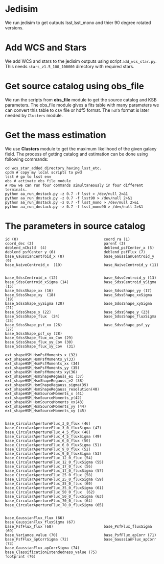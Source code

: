 # Jedisim
We run jedisim to get outputs lsst,lsst\_mono and thier 90 degree rotated versions.

# Add WCS and Stars
We add WCS and stars to the jedisim outputs using script `add_wcs_star.py`.
This needs `stars_z1.5_100_100000` directory with required stars.

# Get source catalog using **obs\_file**
We run the scripts from  **obs\_file** module to get the source catalog and KSB parameters.
The obs_file module gives a fits table with many parameters we can convert this table to csv file 
or hdf5 format. The `hdf5` format is later needed by `Clusters` module.

# Get the mass estimation
We use **Clusters** module to get the maximum likelihood of the given galaxy field.
The process of getting catalog and estimation can be done using following commands:
```
cd wcs_star_added_directory_having_lsst_etc.
cpdm # copy my local scripts to pwd
lsst # go to lsst env
obs # activate obs_file module
# Now we can run four commands simultaneously in four different terminals.
python aa_run_dmstack.py -z 0.7 -f lsst > /dev/null 2>&1 
python aa_run_dmstack.py -z 0.7 -f lsst90 > /dev/null 2>&1
python aa_run_dmstack.py -z 0.7 -f lsst_mono > /dev/null 2>&1
python aa_run_dmstack.py -z 0.7 -f lsst_mono90 > /dev/null 2>&1
```

# The parameters in source catalog
```   
id (0)                                       coord_ra (1)
coord_dec (2)                                parent (3)                                   
deblend_nChild  (4)                          deblend_psfCenter_x (5)
deblend_psfCenter_y (6)                      deblend_psfFlux (7)                          
base_GaussianCentroid_x (8)                  base_GaussianCentroid_y (9)                  
base_NaiveCentroid_x  (10)                   base_NaiveCentroid_y (11)


base_SdssCentroid_x (12)                     base_SdssCentroid_y (13)
base_SdssCentroid_xSigma (14)                base_SdssCentroid_ySigma (15)
base_SdssShape_xx (16)                       base_SdssShape_yy (17)
base_SdssShape_xy  (18)                      base_SdssShape_xxSigma (19)
base_SdssShape_yySigma (20)                  base_SdssShape_xySigma (21)
base_SdssShape_x (22)                        base_SdssShape_y (23)
base_SdssShape_flux  (24)                    base_SdssShape_fluxSigma (25)
base_SdssShape_psf_xx (26)                   base_SdssShape_psf_yy (27)
base_SdssShape_psf_xy (28)                   base_SdssShape_flux_xx_Cov (29)
base_SdssShape_flux_yy_Cov (30)              base_SdssShape_flux_xy_Cov  (31)             

ext_shapeHSM_HsmPsfMoments_x (32)            ext_shapeHSM_HsmPsfMoments_y(33)           
ext_shapeHSM_HsmPsfMoments_xx (34)           ext_shapeHSM_HsmPsfMoments_yy (35)
ext_shapeHSM_HsmPsfMoments_xy(36)            ext_shapeHSM_HsmShapeRegauss_e1 (37)        
ext_shapeHSM_HsmShapeRegauss_e2 (38)         ext_shapeHSM_HsmShapeRegauss_sigma(39)     
ext_shapeHSM_HsmShapeRegauss_resolution(40)  ext_shapeHSM_HsmSourceMoments_x (41)
ext_shapeHSM_HsmSourceMoments_y(42)          ext_shapeHSM_HsmSourceMoments_xx(43)        
ext_shapeHSM_HsmSourceMoments_yy (44)        ext_shapeHSM_HsmSourceMoments_xy (45)          


base_CircularApertureFlux_3_0_flux (46)      base_CircularApertureFlux_3_0_fluxSigma (47) 
base_CircularApertureFlux_4_5_flux (48)      base_CircularApertureFlux_4_5_fluxSigma (49) 
base_CircularApertureFlux_6_0_flux (50)      base_CircularApertureFlux_6_0_fluxSigma (51)
base_CircularApertureFlux_9_0_flux (52)      base_CircularApertureFlux_9_0_fluxSigma (53)
base_CircularApertureFlux_12_0_flux (54)     base_CircularApertureFlux_12_0_fluxSigma (55)
base_CircularApertureFlux_17_0_flux (56)     base_CircularApertureFlux_17_0_fluxSigma (57)
base_CircularApertureFlux_25_0_flux (58)     base_CircularApertureFlux_25_0_fluxSigma (59) 
base_CircularApertureFlux_35_0_flux (60)     base_CircularApertureFlux_35_0_fluxSigma (61)
base_CircularApertureFlux_50_0_flux  (62)    base_CircularApertureFlux_50_0_fluxSigma (63)
base_CircularApertureFlux_70_0_flux (64)     base_CircularApertureFlux_70_0_fluxSigma (65)


base_GaussianFlux_flux (66)                  base_GaussianFlux_fluxSigma (67)
base_PsfFlux_flux (68)                       base_PsfFlux_fluxSigma (69)
base_Variance_value (70)                     base_PsfFlux_apCorr (71)
base_PsfFlux_apCorrSigma (72)                base_GaussianFlux_apCorr (73)
base_GaussianFlux_apCorrSigma (74)           base_ClassificationExtendedness_value (75)
footprint (76)
```
